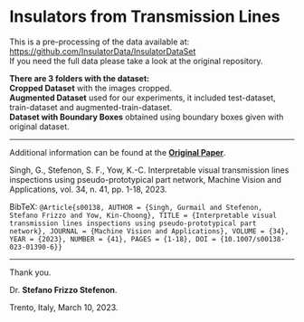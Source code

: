 # Insulators from Transmission Lines 

This is a pre-processing of the data available at: https://github.com/InsulatorData/InsulatorDataSet   
If you need the full data please take a look at the original repository.

**There are 3 folders with the dataset:**   
**Cropped Dataset** with the images cropped.   
**Augmented Dataset** used for our experiments, it included test-dataset, train-dataset and augmented-train-dataset.   
**Dataset with Boundary Boxes** obtained using boundary boxes given with original dataset. 

---

Additional information can be found at the **[Original Paper](https://doi.org/10.1007/s00138-023-01390-6)**.


Singh, G., Stefenon, S. F., Yow, K.-C. Interpretable visual transmission lines inspections using pseudo-prototypical part network, Machine Vision and Applications, vol. 34, n. 41, pp. 1-18, 2023.

BibTeX:
`@Article{s00138, AUTHOR = {Singh, Gurmail and Stefenon, Stefano Frizzo and Yow, Kin-Choong}, TITLE = {Interpretable visual transmission lines inspections using pseudo-prototypical part network}, JOURNAL = {Machine Vision and Applications}, VOLUME = {34}, YEAR = {2023}, NUMBER = {41}, PAGES = {1-18}, DOI = {10.1007/s00138-023-01390-6}}`

---

Thank you.

Dr. **Stefano Frizzo Stefenon**.

Trento, Italy, March 10, 2023.
